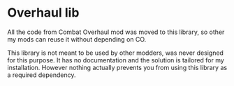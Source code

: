 # Overhaul lib

All the code from Combat Overhaul mod was moved to this library, so other my mods can reuse it without depending on CO.

This library is not meant to be used by other modders, was never designed for this purpose. It has no documentation and the solution is tailored for my installation.
However nothing actually prevents you from using this library as a required dependency.